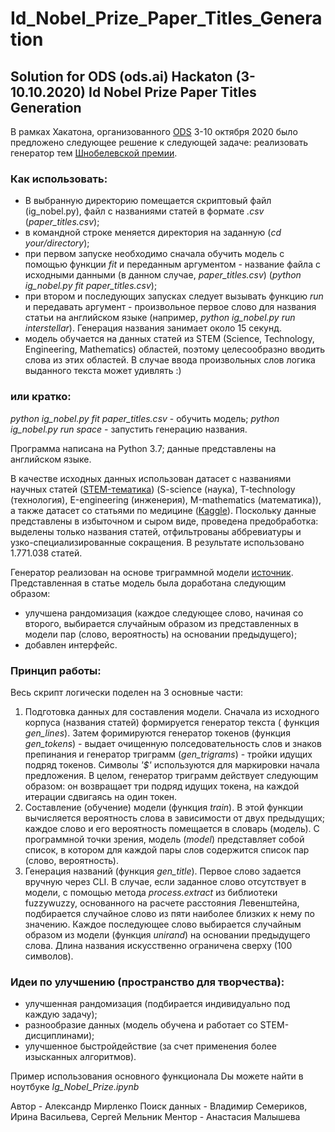 # Id_Nobel_Prize_Paper_Titles_Generation
## Solution for ODS (ods.ai) Hackaton (3-10.10.2020) Id Nobel Prize Paper Titles Generation

В рамках Хакатона, организованного [ODS](https://ods.ai/) 3-10 октября 2020 было предложено следующее решение к следующей задаче:
реализовать генератор тем [Шнобелевской премии](https://www.improbable.com/).

### Как использовать:
* В выбранную директорию помещается скриптовый файл (ig_nobel.py), файл c названиями статей в формате _.csv_ (_paper_titles.csv_);
* в командной строке меняется директория на заданную (_cd your/directory_);
* при первом запуске необходимо сначала обучить модель с помощью функции _fit_ и переданным аргументом - название файла с исходными данными (в данном случае, _paper_titles.csv_) (_python ig_nobel.py fit paper_titles.csv_);
* при втором и последующих запусках следует вызывать функцию _run_ и передавать аргумент - произвольное первое слово для названия статьи на английском языке (например, _python ig_nobel.py run interstellar_). Генерация названия занимает около 15 секунд.
* модель обучается на данных статей из STEM (Science, Technology, Engineering, Mathematics) областей, поэтому целесообразно вводить слова из этих областей. В случае ввода произвольных слов логика выданного текста может удивлять :)

### или кратко:
_python ig_nobel.py fit paper_titles.csv_ - обучить модель;
_python ig_nobel.py run space_ - запустить генерацию названия.

Программа написана на Python 3.7; данные представлены на английском языке.

В качестве исходных данных использован датасет с названиями научных статей ([STEM-тематика](https://www.kaggle.com/Cornell-University/arxiv)) (S-science (наука), T-technology (технология), Е-engineering (инженерия), М-mathematics (математика)), а также датасет со статьями по медицине ([Kaggle](https://www.kaggle.com/Cornell-University/arxiv)). Поскольку данные представлены в избыточном и сыром виде, проведена предобработка: выделены только названия статей, отфильтрованы аббревиатуры и узко-специализированные сокращения. В результате использовано 1.771.038 статей.

Генератор реализован на основе триграммной модели [источник](https://habr.com/ru/post/88514/). Представленная в статье модель была доработана следующим образом:
* улучшена рандомизация (каждое следующее слово, начиная со второго, выбирается случайным образом из представленных в модели пар (слово, вероятность) на основании предыдущего);
* добавлен интерфейс.

### Принцип работы:
Весь скрипт логически поделен на 3 основные части:
1. Подготовка данных для составления модели. Сначала из исходного корпуса (названия статей) формируется генератор текста ( функция _gen_lines_). Затем форимируются генератор токенов (функция _gen_tokens_) - выдает очищенную полседовательность слов и знаков препинания и генератор триграмм (_gen_trigrams_) - тройки идущих подряд токенов. 
Символы _'$'_ используются для маркировки начала предложения. В целом, генератор триграмм действует следующим образом: он возвращает три подряд идущих токена, на каждой итерации сдвигаясь на один токен.
2. Составление (обучение) модели (функция _train_). В этой функции вычисляется вероятность слова в зависимости от двух предыдущих; каждое слово и его вероятность помещается в словарь (модель). С программной точки зрения, модель (_model_) представляет собой список, в котором для каждой пары слов содержится список пар (слово, вероятность).
3. Генерация названий (функция _gen_title_). Первое слово задается вручную через CLI. В случае, если заданное слово отсутствует в модели, с помощью метода _process.extract_ из библиотеки fuzzywuzzy, основанного на расчете расстояния Левенштейна, подбирается случайное слово из пяти наиболее близких к нему по значению. Каждое последующее слово выбирается случайным образом из модели (функция _unirand_) на основании предыдущего слова. Длина названия искусственно ограничена сверху (100 символов). 

### Идеи по улучшению (пространство для творчества):
* улучшенная рандомизация (подбирается индивидуально под каждую задачу);
* разнообразие данных (модель обучена и работает со STEM-дисциплинами);
* улучшенное быстройдействие (за счет применения более изысканных алгоритмов).

Пример использования основного функционала Dы можете найти в ноутбуке _Ig_Nobel_Prize.ipynb_

Автор - Александр Мирленко
Поиск данных - Владимир Семериков, Ирина Васильева, Сергей Мельник
Ментор - Анастасия Малышева



